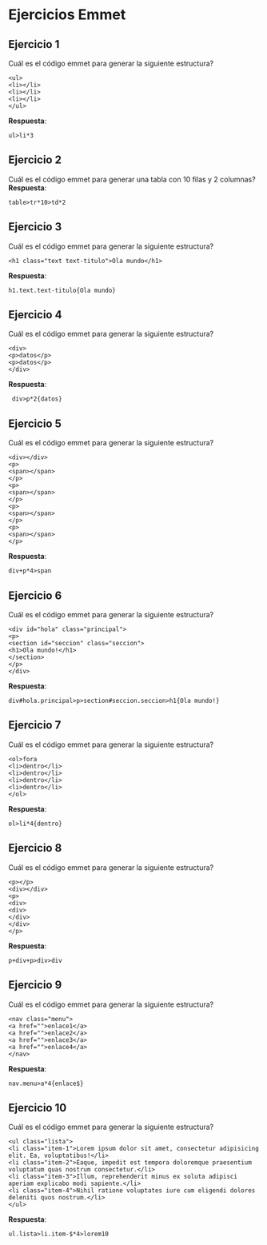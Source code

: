 # Ejercicios Emmet

## Ejercicio 1
Cuál es el código emmet para generar la siguiente estructura?
~~~
<ul>
<li></li>
<li></li>
<li></li>
</ul>
~~~
<b><b>Respuesta</b></b>:
~~~
ul>li*3
~~~

## Ejercicio 2
Cuál es el código emmet para generar una tabla con 10 filas y 2 columnas?<br>
<b><b>Respuesta</b></b>:
~~~
table>tr*10>td*2
~~~

## Ejercicio 3
Cuál es el código emmet para generar la siguiente estructura?
~~~
<h1 class="text text-titulo">Ola mundo</h1>
~~~
<b><b>Respuesta</b></b>:
~~~
h1.text.text-titulo{Ola mundo}
~~~

## Ejercicio 4
Cuál es el código emmet para generar la siguiente estructura?
~~~
<div>
<p>datos</p>
<p>datos</p>
</div>
~~~
<b><b>Respuesta</b></b>:
~~~
 div>p*2{datos}
~~~

## Ejercicio 5
Cuál es el código emmet para generar la siguiente estructura?
~~~
<div></div>
<p>
<span></span>
</p>
<p>
<span></span>
</p>
<p>
<span></span>
</p>
<p>
<span></span>
</p>
~~~
<b><b>Respuesta</b></b>:
~~~
div+p*4>span
~~~

## Ejercicio 6
Cuál es el código emmet para generar la siguiente estructura?
~~~
<div id="hola" class="principal">
<p>
<section id="seccion" class="seccion">
<h1>Ola mundo!</h1>
</section>
</p>
</div>
~~~
<b><b>Respuesta</b></b>:
~~~
div#hola.principal>p>section#seccion.seccion>h1{Ola mundo!}
~~~

## Ejercicio 7
Cuál es el código emmet para generar la siguiente estructura?
~~~
<ol>fora
<li>dentro</li>
<li>dentro</li>
<li>dentro</li>
<li>dentro</li>
</ol>
~~~
<b><b>Respuesta</b></b>:
~~~
ol>li*4{dentro}
~~~

## Ejercicio 8
Cuál es el código emmet para generar la siguiente estructura?
~~~
<p></p>
<div></div>
<p>
<div>
<div>
</div>
</div>
</p>
~~~
<b><b>Respuesta</b></b>:
~~~
p+div+p>div>div
~~~

## Ejercicio 9
Cuál es el código emmet para generar la siguiente estructura?
~~~
<nav class="menu">
<a href="">enlace1</a>
<a href="">enlace2</a>
<a href="">enlace3</a>
<a href="">enlace4</a>
</nav>
~~~
<b><b>Respuesta</b></b>:
~~~
nav.menu>a*4{enlace$}
~~~

## Ejercicio 10
Cuál es el código emmet para generar la siguiente estructura?
~~~
<ul class="lista">
<li class="item-1">Lorem ipsum dolor sit amet, consectetur adipisicing elit. Ea, voluptatibus!</li>
<li class="item-2">Eaque, impedit est tempora doloremque praesentium voluptatum quas nostrum consectetur.</li>
<li class="item-3">Illum, reprehenderit minus ex soluta adipisci aperiam explicabo modi sapiente.</li>
<li class="item-4">Nihil ratione voluptates iure cum eligendi dolores deleniti quos nostrum.</li>
</ul>
~~~
<b><b>Respuesta</b></b>:
~~~
ul.lista>li.item-$*4>lorem10
~~~